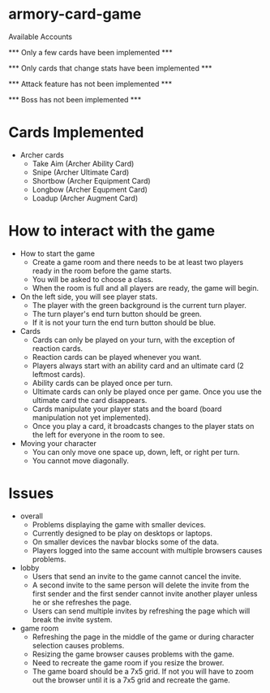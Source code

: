 # armory-card-game

Available Accounts

*** Only a few cards have been implemented ***

*** Only cards that change stats have been implemented ***

*** Attack feature has not been implemented ***

*** Boss has not been implemented ***


# Cards Implemented
- Archer cards
  - Take Aim (Archer Ability Card)
  - Snipe (Archer Ultimate Card)
  - Shortbow (Archer Equipment Card)
  - Longbow (Archer Equpment Card)
  - Loadup (Archer Augment Card)

# How to interact with the game
- How to start the game
  - Create a game room and there needs to be at least two players ready in the room before the game starts.
  - You will be asked to choose a class. 
  - When the room is full and all players are ready, the game will begin.
- On the left side, you will see player stats.
  - The player with the green background is the current turn player.
  - The turn player's end turn button should be green.
  - If it is not your turn the end turn button should be blue.
- Cards
  - Cards can only be played on your turn, with the exception of reaction cards.
  - Reaction cards can be played whenever you want.
  - Players always start with an ability card and an ultimate card (2 leftmost cards).
  - Ability cards can be played once per turn.
  - Ultimate cards can only be played once per game. Once you use the ultimate card the card disappears.
  - Cards manipulate your player stats and the board (board manipulation not yet implemented).
  - Once you play a card, it broadcasts changes to the player stats on the left for everyone in the room to see.
- Moving your character
  - You can only move one space up, down, left, or right per turn. 
  - You cannot move diagonally.

# Issues
- overall
  - Problems displaying the game with smaller devices.
  - Currently designed to be play on desktops or laptops.
  - On smaller devices the navbar blocks some of the data.
  - Players logged into the same account with multiple browsers causes problems.
- lobby
  - Users that send an invite to the game cannot cancel the invite.
  - A second invite to the same person will delete the invite from the first sender and the first sender cannot invite another player unless he or she refreshes the page.
  - Users can send multiple invites by refreshing the page which will break the invite system.
- game room
  - Refreshing the page in the middle of the game or during character selection causes problems.
  - Resizing the game browser causes problems with the game.
  - Need to recreate the game room if you resize the brower.
  - The game board should be a 7x5 grid. If not you will have to zoom out the browser until it is a 7x5 grid and recreate the game.
